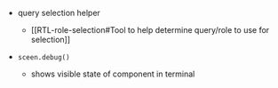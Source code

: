
- query selection helper
	- [[RTL-role-selection#Tool to help determine query/role to use for selection]]


- `sceen.debug()`
	- shows visible state of component in terminal